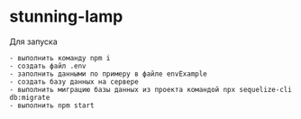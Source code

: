# stunning-lamp

Для запуска

    - выполнить команду npm i
    - создать файл .env
    - заполнить данными по примеру в файле envExample
    - создать базу данных на сервере
    - выполнить миграцию базы данных из проекта командой npx sequelize-cli db:migrate
    - выполнить npm start
